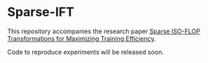 # Sparse-IFT

This repository accompanies the research paper [Sparse ISO-FLOP Transformations for Maximizing Training Efficiency](https://arxiv.org/abs/2303.11525).

Code to reproduce experiments will be released soon.
